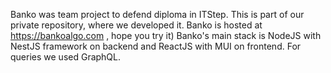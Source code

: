 Banko was team project to defend diploma in ITStep. This is part of our private repository, where we developed it. 
Banko is hosted at https://bankoalgo.com , hope you try it)
Banko's main stack is NodeJS with NestJS framework on backend and ReactJS with MUI on frontend. For queries we used GraphQL.

